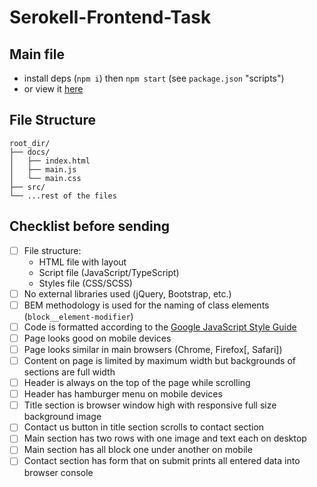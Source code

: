 # Serokell-Frontend-Task

## Main file

- install deps (`npm i`) then `npm start` (see `package.json` "scripts")
- or view it [here](https://jaeyson.github.io/Serokell-Frontend-Task)

## File Structure

```
root_dir/
├── docs/
│   ├── index.html
│   ├── main.js
│   └── main.css
├── src/
└── ...rest of the files
```

## Checklist before sending

- [ ] File structure:
  * HTML file with layout
  * Script file (JavaScript/TypeScript)
  * Styles file (CSS/SCSS)
- [ ] No external libraries used (jQuery, Bootstrap, etc.)
- [ ] BEM methodology is used for the naming of class elements (`block__element-modifier`)
- [ ] Code is formatted according to the [Google JavaScript Style Guide](https://google.github.io/styleguide/jsguide.html)
- [ ] Page looks good on mobile devices
- [ ] Page looks similar in main browsers (Chrome, Firefox[, Safari])
- [ ] Content on page is limited by maximum width but backgrounds of sections are full width
- [ ] Header is always on the top of the page while scrolling
- [ ] Header has hamburger menu on mobile devices
- [ ] Title section is browser window high with responsive full size background image
- [ ] Contact us button in title section scrolls to contact section
- [ ] Main section has two rows with one image and text each on desktop
- [ ] Main section has all block one under another on mobile
- [ ] Contact section has form that on submit prints all entered data into browser console
